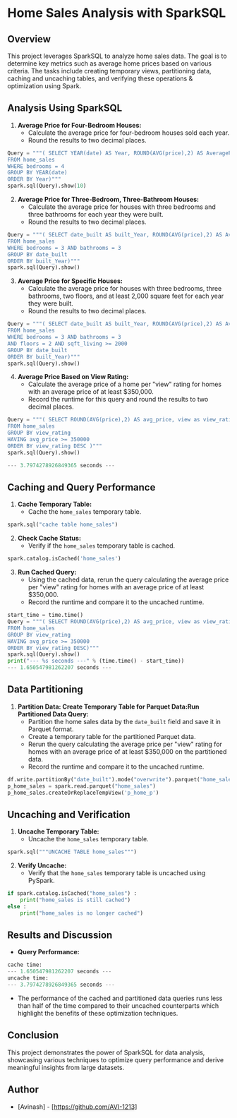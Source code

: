 # Home Sales Analysis with SparkSQL

## Overview

This project leverages SparkSQL to analyze home sales data. The goal is to determine key metrics such as average home prices based on various criteria. The tasks include creating temporary views, partitioning data, caching and uncaching tables, and verifying these operations & optimization using Spark.

## Analysis Using SparkSQL

1. **Average Price for Four-Bedroom Houses:**
   - Calculate the average price for four-bedroom houses sold each year.
   - Round the results to two decimal places.
```Python
Query = """( SELECT YEAR(date) AS Year, ROUND(AVG(price),2) AS AveragePrice
FROM home_sales
WHERE bedrooms = 4
GROUP BY YEAR(date)
ORDER BY Year)"""
spark.sql(Query).show(10)
```

2. **Average Price for Three-Bedroom, Three-Bathroom Houses:**
   - Calculate the average price for houses with three bedrooms and three bathrooms for each year they were built.
   - Round the results to two decimal places.
```Python
Query = """( SELECT date_built AS built_Year, ROUND(AVG(price),2) AS AveragePrice
FROM home_sales
WHERE bedrooms = 3 AND bathrooms = 3
GROUP BY date_built
ORDER BY built_Year)"""
spark.sql(Query).show()
```

3. **Average Price for Specific Houses:**
   - Calculate the average price for houses with three bedrooms, three bathrooms, two floors, and at least 2,000 square feet for each year they were built.
   - Round the results to two decimal places.
```Python
Query = """( SELECT date_built AS built_Year, ROUND(AVG(price),2) AS AveragePrice
FROM home_sales
WHERE bedrooms = 3 AND bathrooms = 3
AND floors = 2 AND sqft_living >= 2000
GROUP BY date_built
ORDER BY built_Year)"""
spark.sql(Query).show()
```

4. **Average Price Based on View Rating:**
   - Calculate the average price of a home per "view" rating for homes with an average price of at least $350,000.
   - Record the runtime for this query and round the results to two decimal places.
```Python
Query = """( SELECT ROUND(AVG(price),2) AS avg_price, view as view_rating
FROM home_sales
GROUP BY view_rating
HAVING avg_price >= 350000
ORDER BY view_rating DESC )"""
spark.sql(Query).show()

--- 3.7974278926849365 seconds ---
```

## Caching and Query Performance

1. **Cache Temporary Table:**
   - Cache the `home_sales` temporary table.
```Python
spark.sql("cache table home_sales")
```

2. **Check Cache Status:**
   - Verify if the `home_sales` temporary table is cached.
```Python
spark.catalog.isCached('home_sales')
```

3. **Run Cached Query:**
   - Using the cached data, rerun the query calculating the average price per "view" rating for homes with an average price of at least $350,000.
   - Record the runtime and compare it to the uncached runtime.
```Python
start_time = time.time()
Query = """( SELECT ROUND(AVG(price),2) AS avg_price, view as view_rating
FROM home_sales
GROUP BY view_rating
HAVING avg_price >= 350000
ORDER BY view_rating DESC)"""
spark.sql(Query).show()
print("--- %s seconds ---" % (time.time() - start_time))
--- 1.650547981262207 seconds ---
```

## Data Partitioning

1. **Partition Data: Create Temporary Table for Parquet Data:Run Partitioned Data Query:**
   - Partition the home sales data by the `date_built` field and save it in Parquet format.
   - Create a temporary table for the partitioned Parquet data.
   - Rerun the query calculating the average price per "view" rating for homes with an average price of at least $350,000 on the partitioned data.
   - Record the runtime and compare it to the uncached runtime.
```Python
df.write.partitionBy("date_built").mode("overwrite").parquet("home_sales")
p_home_sales = spark.read.parquet("home_sales")
p_home_sales.createOrReplaceTempView('p_home_p')

```


## Uncaching and Verification

1. **Uncache Temporary Table:**
   - Uncache the `home_sales` temporary table.
```Python
spark.sql("""UNCACHE TABLE home_sales""")
```
2. **Verify Uncache:**
   - Verify that the `home_sales` temporary table is uncached using PySpark.
```Python
if spark.catalog.isCached("home_sales") :
    print("home_sales is still cached")
else :
    print("home_sales is no longer cached")
```
## Results and Discussion
- **Query Performance:**
```python
cache time:
--- 1.650547981262207 seconds ---
uncache time:
--- 3.7974278926849365 seconds ---
```
  - The performance of the cached and partitioned data queries runs less than half of the time compared to their uncached counterparts which highlight the benefits of these optimization techniques.

## Conclusion
This project demonstrates the power of SparkSQL for data analysis, showcasing various techniques to optimize query performance and derive meaningful insights from large datasets.

## Author
- [Avinash] - [https://github.com/AVI-1213]
